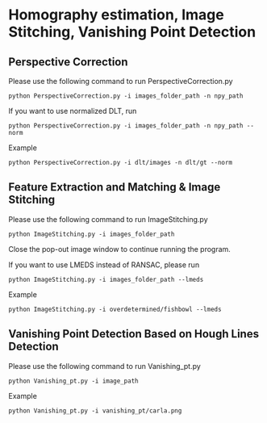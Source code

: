# Homography estimation, Image Stitching, Vanishing Point Detection
## Perspective Correction
Please use the following command to run PerspectiveCorrection.py

```python PerspectiveCorrection.py -i images_folder_path -n npy_path```

If you want to use normalized DLT, run

```python PerspectiveCorrection.py -i images_folder_path -n npy_path --norm```

Example

```python PerspectiveCorrection.py -i dlt/images -n dlt/gt --norm```

## Feature Extraction and Matching & Image Stitching

Please use the following command to run ImageStitching.py

```python ImageStitching.py -i images_folder_path```

Close the pop-out image window to continue running the program.

If you want to use LMEDS instead of RANSAC, please run

```python ImageStitching.py -i images_folder_path --lmeds```

Example 

```python ImageStitching.py -i overdetermined/fishbowl --lmeds```

## Vanishing Point Detection Based on Hough Lines Detection

Please use the following command to run Vanishing_pt.py

```python Vanishing_pt.py -i image_path```

Example 

```python Vanishing_pt.py -i vanishing_pt/carla.png```
